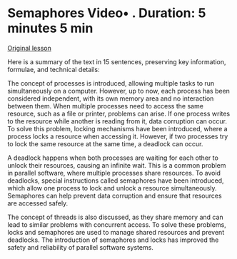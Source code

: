 # Semaphores Video• . Duration: 5 minutes 5 min

[Original lesson](https://www.coursera.org/learn/uol-how-computers-work/lecture/QUUL8/semaphores)

Here is a summary of the text in 15 sentences, preserving key information, formulae, and technical details:

The concept of processes is introduced, allowing multiple tasks to run simultaneously on a computer. However, up to now, each process has been considered independent, with its own memory area and no interaction between them. When multiple processes need to access the same resource, such as a file or printer, problems can arise. If one process writes to the resource while another is reading from it, data corruption can occur. To solve this problem, locking mechanisms have been introduced, where a process locks a resource when accessing it. However, if two processes try to lock the same resource at the same time, a deadlock can occur.

A deadlock happens when both processes are waiting for each other to unlock their resources, causing an infinite wait. This is a common problem in parallel software, where multiple processes share resources. To avoid deadlocks, special instructions called semaphores have been introduced, which allow one process to lock and unlock a resource simultaneously. Semaphores can help prevent data corruption and ensure that resources are accessed safely.

The concept of threads is also discussed, as they share memory and can lead to similar problems with concurrent access. To solve these problems, locks and semaphores are used to manage shared resources and prevent deadlocks. The introduction of semaphores and locks has improved the safety and reliability of parallel software systems.

